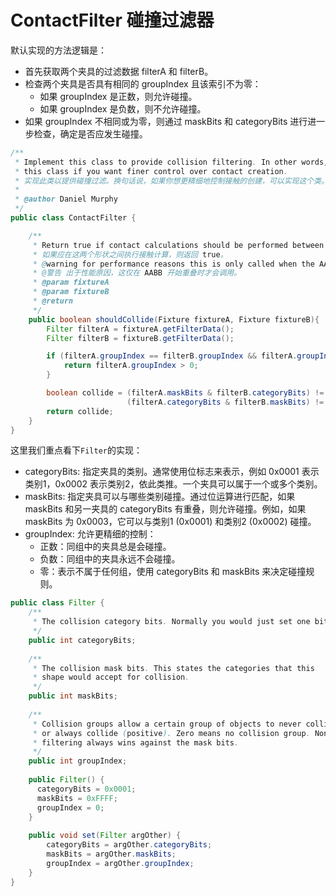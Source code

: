 # ContactFilter 碰撞过滤器

默认实现的方法逻辑是：
- 首先获取两个夹具的过滤数据 filterA 和 filterB。
- 检查两个夹具是否具有相同的 groupIndex 且该索引不为零：
  - 如果 groupIndex 是正数，则允许碰撞。
  - 如果 groupIndex 是负数，则不允许碰撞。
- 如果 groupIndex 不相同或为零，则通过 maskBits 和 categoryBits 进行进一步检查，确定是否应发生碰撞。

```java
/**
 * Implement this class to provide collision filtering. In other words, you can implement
 * this class if you want finer control over contact creation.
 * 实现此类以提供碰撞过滤。换句话说，如果你想更精细地控制接触的创建，可以实现这个类。
 * 
 * @author Daniel Murphy
 */
public class ContactFilter {

	/**
	 * Return true if contact calculations should be performed between these two shapes.
     * 如果应在这两个形状之间执行接触计算，则返回 true。
	 * @warning for performance reasons this is only called when the AABBs begin to overlap.
     * @警告 出于性能原因，这仅在 AABB 开始重叠时才会调用。
	 * @param fixtureA
	 * @param fixtureB
	 * @return
	 */
	public boolean shouldCollide(Fixture fixtureA, Fixture fixtureB){
		Filter filterA = fixtureA.getFilterData();
		Filter filterB = fixtureB.getFilterData();

		if (filterA.groupIndex == filterB.groupIndex && filterA.groupIndex != 0){
			return filterA.groupIndex > 0;
		}

		boolean collide = (filterA.maskBits & filterB.categoryBits) != 0 &&
						  (filterA.categoryBits & filterB.maskBits) != 0;
		return collide;
	}
}
```

这里我们重点看下`Filter`的实现：
- categoryBits: 指定夹具的类别。通常使用位标志来表示，例如 0x0001 表示类别1，0x0002 表示类别2，依此类推。一个夹具可以属于一个或多个类别。
- maskBits: 指定夹具可以与哪些类别碰撞。通过位运算进行匹配，如果 maskBits 和另一夹具的 categoryBits 有重叠，则允许碰撞。例如，如果 maskBits 为 0x0003，它可以与类别1 (0x0001) 和类别2 (0x0002) 碰撞。
- groupIndex: 允许更精细的控制：
  - 正数：同组中的夹具总是会碰撞。
  - 负数：同组中的夹具永远不会碰撞。
  - 零：表示不属于任何组，使用 categoryBits 和 maskBits 来决定碰撞规则。
```java
public class Filter {
	/**
	 * The collision category bits. Normally you would just set one bit.
	 */
	public int categoryBits;
	
	/**
	 * The collision mask bits. This states the categories that this
	 * shape would accept for collision.
	 */
	public int maskBits;
	
	/**
	 * Collision groups allow a certain group of objects to never collide (negative)
	 * or always collide (positive). Zero means no collision group. Non-zero group
	 * filtering always wins against the mask bits.
	 */
	public int groupIndex;
	
	public Filter() {
	  categoryBits = 0x0001;
      maskBits = 0xFFFF;
      groupIndex = 0;
    }
	
	public void set(Filter argOther) {
		categoryBits = argOther.categoryBits;
		maskBits = argOther.maskBits;
		groupIndex = argOther.groupIndex;
	}
}
```